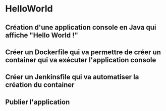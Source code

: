 # HelloWorld

## Création d'une application console en Java qui affiche "Hello World !"
## Créer un Dockerfile qui va permettre de créer un container qui va exécuter l'application console
## Créer un Jenkinsfile qui va automatiser la création du container
## Publier l'application